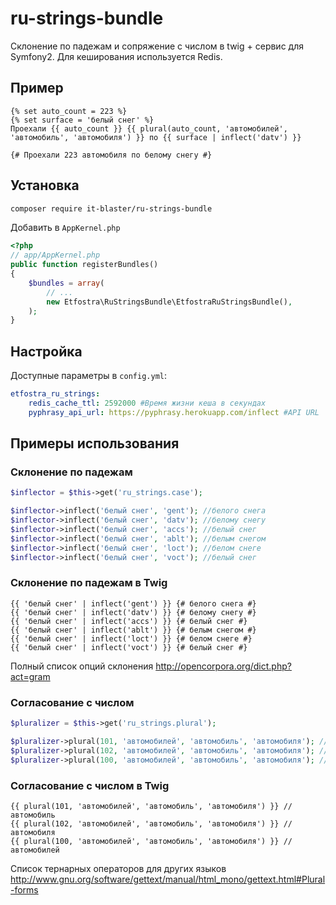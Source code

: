 # ru-strings-bundle
Склонение по падежам и сопряжение с числом в twig + сервис для Symfony2. Для кеширования используется Redis.
## Пример
``` twig
{% set auto_count = 223 %}
{% set surface = 'белый снег' %}
Проехали {{ auto_count }} {{ plural(auto_count, 'автомобилей', 'автомобиль', 'автомобиля') }} по {{ surface | inflect('datv') }}

{# Проехали 223 автомобиля по белому снегу #}
```

## Установка
``` bash
composer require it-blaster/ru-strings-bundle
```

Добавить в `AppKernel.php`
``` php
<?php
// app/AppKernel.php
public function registerBundles()
{
    $bundles = array(
        // ...
        new Etfostra\RuStringsBundle\EtfostraRuStringsBundle(),
    );
}
```

## Настройка
Доступные параметры в `config.yml`:
``` yaml
etfostra_ru_strings:
    redis_cache_ttl: 2592000 #Время жизни кеша в секундах
    pyphrasy_api_url: https://pyphrasy.herokuapp.com/inflect #API URL 
```

## Примеры использования
### Склонение по падежам
``` php
$inflector = $this->get('ru_strings.case');

$inflector->inflect('белый снег', 'gent'); //белого снега
$inflector->inflect('белый снег', 'datv'); //белому снегу
$inflector->inflect('белый снег', 'accs'); //белый снег
$inflector->inflect('белый снег', 'ablt'); //белым снегом
$inflector->inflect('белый снег', 'loct'); //белом снеге
$inflector->inflect('белый снег', 'voct'); //белый снег
```

### Склонение по падежам в Twig
``` twig
{{ 'белый снег' | inflect('gent') }} {# белого снега #}
{{ 'белый снег' | inflect('datv') }} {# белому снегу #}
{{ 'белый снег' | inflect('accs') }} {# белый снег #}
{{ 'белый снег' | inflect('ablt') }} {# белым снегом #}
{{ 'белый снег' | inflect('loct') }} {# белом снеге #}
{{ 'белый снег' | inflect('voct') }} {# белый снег #}
```

Полный список опций склонения http://opencorpora.org/dict.php?act=gram

### Согласование с числом
``` php
$pluralizer = $this->get('ru_strings.plural');

$pluralizer->plural(101, 'автомобилей', 'автомобиль', 'автомобиля'); //автомобиль
$pluralizer->plural(102, 'автомобилей', 'автомобиль', 'автомобиля'); //автомобиля
$pluralizer->plural(100, 'автомобилей', 'автомобиль', 'автомобиля'); //автомобилей
```

### Согласование с числом в Twig
``` twig
{{ plural(101, 'автомобилей', 'автомобиль', 'автомобиля') }} //автомобиль
{{ plural(102, 'автомобилей', 'автомобиль', 'автомобиля') }} //автомобиля
{{ plural(100, 'автомобилей', 'автомобиль', 'автомобиля') }} //автомобилей
```

Список тернарных операторов для других языков http://www.gnu.org/software/gettext/manual/html_mono/gettext.html#Plural-forms